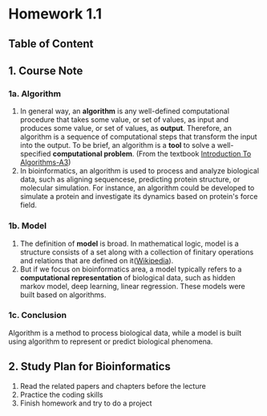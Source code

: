 # Homework 1.1
## Table of Content

## 1. Course Note
### 1a. Algorithm
1. In general way, an **algorithm** is any well-defined computational procedure that takes some value, or set of values, as input and produces some value, or set of values, as **output**. Therefore, an algorithm is a sequence of computational steps that transform the input into the output. To be brief, an algorithm is a **tool** to solve a well-specified **computational problem**. (From the textbook [Introduction To Algorithms-A3](https://cloud.tsinghua.edu.cn/d/ad22768345664924b202/files/?p=%2FBooks%20and%20Education%20Papers%2FTextbook%20PDFs%2FIntroduction_To_Algorithms-A3.pdf))
2. In bioinformatics, an algorithm is used to process and analyze biological data, such as aligning sequencese, predicting protein structure, or molecular simulation. For instance, an algorithm could be developed to simulate a protein and investigate its dynamics based on protein's force field.

### 1b. Model
1. The definition of **model** is broad. In mathematical logic, model is a structure consists of a set along with a collection of finitary operations and relations that are defined on it([Wikipedia](https://en.wikipedia.org/wiki/Structure_(mathematical_logic))). 
2. But if we focus on bioinformatics area, a model typically refers to a **computational representation** of biological data, such as hidden markov model, deep learning, linear regression. These models were built based on algorithms.
### 1c. Conclusion
Algorithm is a method to process biological data, while a model is built using algorithm to represent or predict biological phenomena.
## 2. Study Plan for Bioinformatics
1. Read the related papers and chapters before the lecture
2. Practice the coding skills
3. Finish homework and try to do a project
